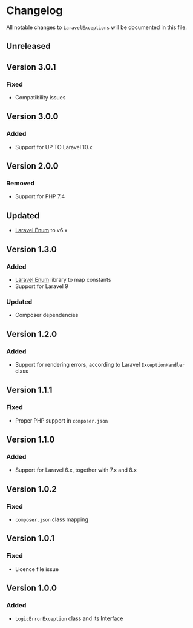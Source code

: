# Changelog

All notable changes to `LaravelExceptions` will be documented in this file.

## Unreleased

## Version 3.0.1

### Fixed

- Compatibility issues

## Version 3.0.0

### Added

- Support for UP TO Laravel 10.x

## Version 2.0.0

### Removed

- Support for PHP 7.4

## Updated

- [Laravel Enum](https://github.com/BenSampo/laravel-enum) to v6.x

## Version 1.3.0

### Added

- [Laravel Enum](https://github.com/BenSampo/laravel-enum) library to map constants
- Support for Laravel 9

### Updated

- Composer dependencies

## Version 1.2.0

### Added

- Support for rendering errors, according to Laravel `ExceptionHandler` class

## Version 1.1.1

### Fixed

- Proper PHP support in `composer.json`

## Version 1.1.0

### Added

- Support for Laravel 6.x, together with 7.x and 8.x

## Version 1.0.2

### Fixed

- `composer.json` class mapping

## Version 1.0.1

### Fixed

- Licence file issue

## Version 1.0.0

### Added

- `LogicErrorException` class and its Interface

